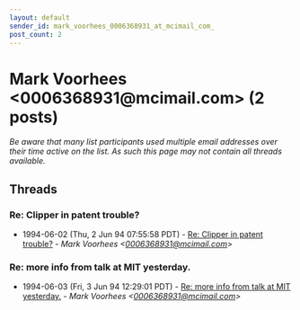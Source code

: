 ```yaml
---
layout: default
sender_id: mark_voorhees_0006368931_at_mcimail_com_
post_count: 2
---
```


# Mark Voorhees <0006368931<span>@</span>mcimail.com> (2 posts)

_Be aware that many list participants used multiple email addresses over their time active on the list. As such this page may not contain all threads available._

## Threads

### Re: Clipper in patent trouble?
+ 1994-06-02 (Thu, 2 Jun 94 07:55:58 PDT) - [Re: Clipper in patent trouble?](/archive/1994/06/a05b8cec271071b6606884ea3f0e44de6cd6b581ca0799b2d4b6982e6fda1261) - _Mark Voorhees \<0006368931@mcimail.com\>_

### Re: more info from talk at MIT yesterday.
+ 1994-06-03 (Fri, 3 Jun 94 12:29:01 PDT) - [Re: more info from talk at MIT yesterday.](/archive/1994/06/e9c6e7ca81678d8ad6e0cacddab49347aeb2d75ec8adc7f65061c0259f30e34c) - _Mark Voorhees \<0006368931@mcimail.com\>_

